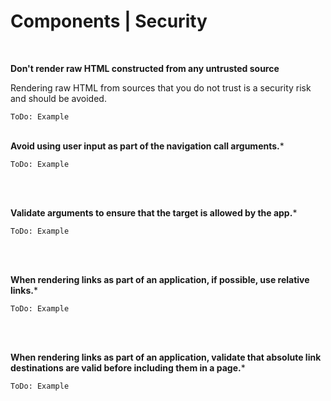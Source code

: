 # Components | Security
<br>


**Don't render raw HTML constructed from any untrusted source**

Rendering raw HTML from sources that you do not trust is a security risk and should be avoided.

`ToDo: Example`
<br><br>


**Avoid using user input as part of the navigation call arguments.***

```
ToDo: Example
```
<br><br>


**Validate arguments to ensure that the target is allowed by the app.***

```
ToDo: Example
```
<br><br>


**When rendering links as part of an application, if possible, use relative links.***

```
ToDo: Example
```
<br><br>


**When rendering links as part of an application, validate that absolute link destinations are valid before including them in a page.***

```
ToDo: Example
```
<br><br>